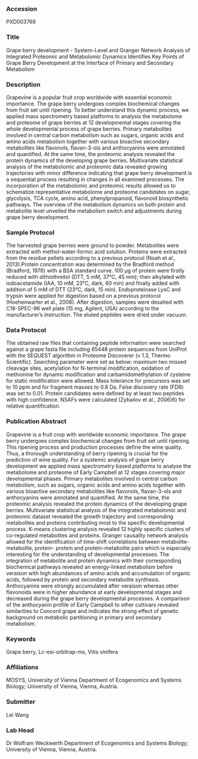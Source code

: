 ### Accession
PXD003769

### Title
Grape berry development -  System-Level and Granger Network Analysis of Integrated Proteomic and Metabolomic Dynamics Identifies Key Points of Grape Berry Development at the Interface of Primary and Secondary Metabolism

### Description
Grapevine is a popular fruit crop worldwide with essential economic importance. The grape berry undergoes complex biochemical changes from fruit set until ripening. To better understand this dynamic process, we applied mass spectrometry based platforms to analysis the metabolome and proteome of grape berries at 12 developmental stages covering the whole developmental process of grape berries. Primary metabolites involved in central carbon metabolism such as sugars, organic acids and amino acids metabolism together with various bioactive secondary metabolites like flavonols, flavan-3-ols and anthocyanins were annotated and quantified. At the same time, the proteomic analysis revealed the protein dynamics of the developing grape berries. Multivariate statistical analysis of the metabolomic and proteomic data revealed growing trajectories with minor difference indicating that grape berry development is a sequential process resulting in changes in all examined processes. The incorporation of the metabolomic and proteomic results allowed us to schematize representative metabolome and proteome candidates on sugar, glycolysis, TCA cycle, amino acid, phenylpropanoid, flavonoid biosynthetic pathways. The overview of the metabolism dynamics on both protein and metabolite level unveiled the metabolism switch and adjustments during grape berry development.

### Sample Protocol
The harvested grape berries were ground to powder. Metabolites were extracted with methol-water-formic acid solution.  Proteins were extracted from the residue pellets according to a previous protocol (Noah et al., 2013).Protein concentration was determined by the Bradford method (Bradford, 1976) with a BSA standard curve. 100 µg of protein were firstly reduced with dithiothreitol (DTT, 5 mM, 37°C, 45 min); then alkylated with iodoacetamide (IAA, 10 mM, 23°C, dark, 60 min) and finally added with addition of 5 mM of DTT (23°C, dark, 15 min). Endoproteinase LysC and trypsin were applied for digestion based on a previous protocol (Hoehenwarter et al., 2008). After digestion, samples were desalted with C18-SPEC-96 well plate (15 mg, Agilent, USA) according to the manufacturer’s instruction. The eluted peptides were dried under vacuum.

### Data Protocol
The obtained raw files that containing peptide information were searched against a grape fasta file including 65448 protein sequences from UniProt with the SEQUEST algorithm in Proteome Discoverer (v 1.3, Thermo Scientific). Searching parameter were set as below: maximum two missed cleavage sites, acetylation for N-terminal modification, oxidation of methionine for dynamic modification and carbamidomethylation of cysteine for static modification were allowed. Mass tolerance for precursors was set to 10 ppm and for fragment masses to 0.8 Da. False discovery rate (FDR) was set to 0.01. Protein candidates were defined by at least two peptides with high confidence. NSAFs were calculated (Zybailov et al., 2006)6) for relative quantification.

### Publication Abstract
Grapevine is a fruit crop with worldwide economic importance. The grape berry undergoes complex biochemical changes from fruit set until ripening. This ripening process and production processes define the wine quality. Thus, a thorough understanding of berry ripening is crucial for the prediction of wine quality. For a systemic analysis of grape berry development we applied mass spectrometry based platforms to analyse the metabolome and proteome of Early Campbell at 12 stages covering major developmental phases. Primary metabolites involved in central carbon metabolism, such as sugars, organic acids and amino acids together with various bioactive secondary metabolites like flavonols, flavan-3-ols and anthocyanins were annotated and quantified. At the same time, the proteomic analysis revealed the protein dynamics of the developing grape berries. Multivariate statistical analysis of the integrated metabolomic and proteomic dataset revealed the growth trajectory and corresponding metabolites and proteins contributing most to the specific developmental process. K-means clustering analysis revealed 12 highly specific clusters of co-regulated metabolites and proteins. Granger causality network analysis allowed for the identification of time-shift correlations between metabolite-metabolite, protein- protein and protein-metabolite pairs which is especially interesting for the understanding of developmental processes. The integration of metabolite and protein dynamics with their corresponding biochemical pathways revealed an energy-linked metabolism before veraison with high abundances of amino acids and accumulation of organic acids, followed by protein and secondary metabolite synthesis. Anthocyanins were strongly accumulated after veraison whereas other flavonoids were in higher abundance at early developmental stages and decreased during the grape berry developmental processes. A comparison of the anthocyanin profile of Early Campbell to other cultivars revealed similarities to Concord grape and indicates the strong effect of genetic background on metabolic partitioning in primary and secondary metabolism.

### Keywords
Grape berry, Lc-esi-orbitrap-ms, Vitis vinifera

### Affiliations
MOSYS, University of Vienna
Department of Ecogenomics and Systems Biology; University of Vienna, Vienna, Austria.

### Submitter
Lei Wang

### Lab Head
Dr Wolfram Weckwerth
Department of Ecogenomics and Systems Biology; University of Vienna, Vienna, Austria.


